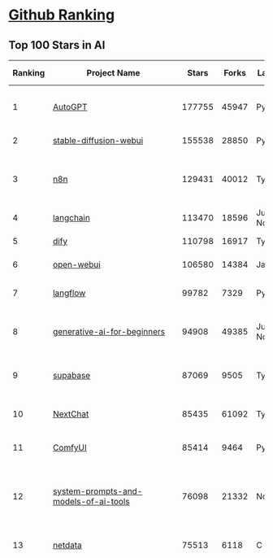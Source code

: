 [Github Ranking](../README.md)
==========

## Top 100 Stars in AI

| Ranking | Project Name | Stars | Forks | Language | Open Issues | Description | Last Commit |
| ------- | ------------ | ----- | ----- | -------- | ----------- | ----------- | ----------- |
| 1 | [AutoGPT](https://github.com/Significant-Gravitas/AutoGPT) | 177755 | 45947 | Python | 155 | AutoGPT is the vision of accessible AI for everyone, to use and to build on. Our mission is to provide the tools, so that you can focus on what matters. | 2025-08-14T03:55:54Z |
| 2 | [stable-diffusion-webui](https://github.com/AUTOMATIC1111/stable-diffusion-webui) | 155538 | 28850 | Python | 2362 | Stable Diffusion web UI | 2025-05-03T06:17:03Z |
| 3 | [n8n](https://github.com/n8n-io/n8n) | 129431 | 40012 | TypeScript | 591 | Fair-code workflow automation platform with native AI capabilities. Combine visual building with custom code, self-host or cloud, 400+ integrations. | 2025-08-13T21:20:56Z |
| 4 | [langchain](https://github.com/langchain-ai/langchain) | 113470 | 18596 | Jupyter Notebook | 209 | 🦜🔗 Build context-aware reasoning applications 🦜🔗 | 2025-08-14T03:37:22Z |
| 5 | [dify](https://github.com/langgenius/dify) | 110798 | 16917 | TypeScript | 692 | Production-ready platform for agentic workflow development. | 2025-08-14T02:18:12Z |
| 6 | [open-webui](https://github.com/open-webui/open-webui) | 106580 | 14384 | JavaScript | 195 | User-friendly AI Interface (Supports Ollama, OpenAI API, ...) | 2025-08-14T00:50:34Z |
| 7 | [langflow](https://github.com/langflow-ai/langflow) | 99782 | 7329 | Python | 428 | Langflow is a powerful tool for building and deploying AI-powered agents and workflows. | 2025-08-14T03:00:57Z |
| 8 | [generative-ai-for-beginners](https://github.com/microsoft/generative-ai-for-beginners) | 94908 | 49385 | Jupyter Notebook | 11 | 21 Lessons, Get Started Building with Generative AI  🔗 https://microsoft.github.io/generative-ai-for-beginners/ | 2025-08-11T05:20:19Z |
| 9 | [supabase](https://github.com/supabase/supabase) | 87069 | 9505 | TypeScript | 243 | The Postgres development platform. Supabase gives you a dedicated Postgres database to build your web, mobile, and AI applications. | 2025-08-14T03:36:12Z |
| 10 | [NextChat](https://github.com/ChatGPTNextWeb/NextChat) | 85435 | 61092 | TypeScript | 660 | ✨ Light and Fast AI Assistant. Support: Web \| iOS \| MacOS \| Android \|  Linux \| Windows | 2025-08-10T09:21:12Z |
| 11 | [ComfyUI](https://github.com/comfyanonymous/ComfyUI) | 85414 | 9464 | Python | 2481 | The most powerful and modular diffusion model GUI, api and backend with a graph/nodes interface. | 2025-08-14T02:47:17Z |
| 12 | [system-prompts-and-models-of-ai-tools](https://github.com/x1xhlol/system-prompts-and-models-of-ai-tools) | 76098 | 21332 | None | 44 | FULL v0, Cursor, Manus, Same.dev, Lovable, Devin, Replit Agent, Windsurf Agent, VSCode Agent, Dia Browser, Xcode, Trae AI, Cluely & Orchids.app (And other Open Sourced) System Prompts, Tools & AI Models. | 2025-08-12T11:11:26Z |
| 13 | [netdata](https://github.com/netdata/netdata) | 75513 | 6118 | C | 166 | The fastest path to AI-powered full stack observability, even for lean teams. | 2025-08-14T03:10:23Z |
| 14 | [funNLP](https://github.com/fighting41love/funNLP) | 75419 | 14961 | Python | 34 | 中英文敏感词、语言检测、中外手机/电话归属地/运营商查询、名字推断性别、手机号抽取、身份证抽取、邮箱抽取、中日文人名库、中文缩写库、拆字词典、词汇情感值、停用词、反动词表、暴恐词表、繁简体转换、英文模拟中文发音、汪峰歌词生成器、职业名称词库、同义词库、反义词库、否定词库、汽车品牌词库、汽车零件词库、连续英文切割、各种中文词向量、公司名字大全、古诗词库、IT词库、财经词库、成语词库、地名词库、历史名人词库、诗词词库、医学词库、饮食词库、法律词库、汽车词库、动物词库、中文聊天语料、中文谣言数据、百度中文问答数据集、句子相似度匹配算法集合、bert资源、文本生成&摘要相关工具、cocoNLP信息抽取工具、国内电话号码正则匹配、清华大学XLORE:中英文跨语言百科知识图谱、清华大学人工智能技术系列报告、自然语言生成、NLU太难了系列、自动对联数据及机器人、用户名黑名单列表、罪名法务名词及分类模型、微信公众号语料、cs224n深度学习自然语言处理课程、中文手写汉字识别、中文自然语言处理 语料/数据集、变量命名神器、分词语料库+代码、任务型对话英文数据集、ASR 语音数据集 + 基于深度学习的中文语音识别系统、笑声检测器、Microsoft多语言数字/单位/如日期时间识别包、中华新华字典数据库及api(包括常用歇后语、成语、词语和汉字)、文档图谱自动生成、SpaCy 中文模型、Common Voice语音识别数据集新版、神经网络关系抽取、基于bert的命名实体识别、关键词(Keyphrase)抽取包pke、基于医疗领域知识图谱的问答系统、基于依存句法与语义角色标注的事件三元组抽取、依存句法分析4万句高质量标注数据、cnocr：用来做中文OCR的Python3包、中文人物关系知识图谱项目、中文nlp竞赛项目及代码汇总、中文字符数据、speech-aligner: 从“人声语音”及其“语言文本”产生音素级别时间对齐标注的工具、AmpliGraph: 知识图谱表示学习(Python)库：知识图谱概念链接预测、Scattertext 文本可视化(python)、语言/知识表示工具：BERT & ERNIE、中文对比英文自然语言处理NLP的区别综述、Synonyms中文近义词工具包、HarvestText领域自适应文本挖掘工具（新词发现-情感分析-实体链接等）、word2word：(Python)方便易用的多语言词-词对集：62种语言/3,564个多语言对、语音识别语料生成工具：从具有音频/字幕的在线视频创建自动语音识别(ASR)语料库、构建医疗实体识别的模型（包含词典和语料标注）、单文档非监督的关键词抽取、Kashgari中使用gpt-2语言模型、开源的金融投资数据提取工具、文本自动摘要库TextTeaser: 仅支持英文、人民日报语料处理工具集、一些关于自然语言的基本模型、基于14W歌曲知识库的问答尝试--功能包括歌词接龙and已知歌词找歌曲以及歌曲歌手歌词三角关系的问答、基于Siamese bilstm模型的相似句子判定模型并提供训练数据集和测试数据集、用Transformer编解码模型实现的根据Hacker News文章标题自动生成评论、用BERT进行序列标记和文本分类的模板代码、LitBank：NLP数据集——支持自然语言处理和计算人文学科任务的100部带标记英文小说语料、百度开源的基准信息抽取系统、虚假新闻数据集、Facebook: LAMA语言模型分析，提供Transformer-XL/BERT/ELMo/GPT预训练语言模型的统一访问接口、CommonsenseQA：面向常识的英文QA挑战、中文知识图谱资料、数据及工具、各大公司内部里大牛分享的技术文档 PDF 或者 PPT、自然语言生成SQL语句（英文）、中文NLP数据增强（EDA）工具、英文NLP数据增强工具 、基于医药知识图谱的智能问答系统、京东商品知识图谱、基于mongodb存储的军事领域知识图谱问答项目、基于远监督的中文关系抽取、语音情感分析、中文ULMFiT-情感分析-文本分类-语料及模型、一个拍照做题程序、世界各国大规模人名库、一个利用有趣中文语料库 qingyun 训练出来的中文聊天机器人、中文聊天机器人seqGAN、省市区镇行政区划数据带拼音标注、教育行业新闻语料库包含自动文摘功能、开放了对话机器人-知识图谱-语义理解-自然语言处理工具及数据、中文知识图谱：基于百度百科中文页面-抽取三元组信息-构建中文知识图谱、masr: 中文语音识别-提供预训练模型-高识别率、Python音频数据增广库、中文全词覆盖BERT及两份阅读理解数据、ConvLab：开源多域端到端对话系统平台、中文自然语言处理数据集、基于最新版本rasa搭建的对话系统、基于TensorFlow和BERT的管道式实体及关系抽取、一个小型的证券知识图谱/知识库、复盘所有NLP比赛的TOP方案、OpenCLaP：多领域开源中文预训练语言模型仓库、UER：基于不同语料+编码器+目标任务的中文预训练模型仓库、中文自然语言处理向量合集、基于金融-司法领域(兼有闲聊性质)的聊天机器人、g2pC：基于上下文的汉语读音自动标记模块、Zincbase 知识图谱构建工具包、诗歌质量评价/细粒度情感诗歌语料库、快速转化「中文数字」和「阿拉伯数字」、百度知道问答语料库、基于知识图谱的问答系统、jieba_fast 加速版的jieba、正则表达式教程、中文阅读理解数据集、基于BERT等最新语言模型的抽取式摘要提取、Python利用深度学习进行文本摘要的综合指南、知识图谱深度学习相关资料整理、维基大规模平行文本语料、StanfordNLP 0.2.0：纯Python版自然语言处理包、NeuralNLP-NeuralClassifier：腾讯开源深度学习文本分类工具、端到端的封闭域对话系统、中文命名实体识别：NeuroNER vs. BertNER、新闻事件线索抽取、2019年百度的三元组抽取比赛：“科学空间队”源码、基于依存句法的开放域文本知识三元组抽取和知识库构建、中文的GPT2训练代码、ML-NLP - 机器学习(Machine Learning)NLP面试中常考到的知识点和代码实现、nlp4han:中文自然语言处理工具集(断句/分词/词性标注/组块/句法分析/语义分析/NER/N元语法/HMM/代词消解/情感分析/拼写检查、XLM：Facebook的跨语言预训练语言模型、用基于BERT的微调和特征提取方法来进行知识图谱百度百科人物词条属性抽取、中文自然语言处理相关的开放任务-数据集-当前最佳结果、CoupletAI - 基于CNN+Bi-LSTM+Attention 的自动对对联系统、抽象知识图谱、MiningZhiDaoQACorpus - 580万百度知道问答数据挖掘项目、brat rapid annotation tool: 序列标注工具、大规模中文知识图谱数据：1.4亿实体、数据增强在机器翻译及其他nlp任务中的应用及效果、allennlp阅读理解:支持多种数据和模型、PDF表格数据提取工具 、 Graphbrain：AI开源软件库和科研工具，目的是促进自动意义提取和文本理解以及知识的探索和推断、简历自动筛选系统、基于命名实体识别的简历自动摘要、中文语言理解测评基准，包括代表性的数据集&基准模型&语料库&排行榜、树洞 OCR 文字识别 、从包含表格的扫描图片中识别表格和文字、语声迁移、Python口语自然语言处理工具集(英文)、 similarity：相似度计算工具包，java编写、海量中文预训练ALBERT模型 、Transformers 2.0 、基于大规模音频数据集Audioset的音频增强 、Poplar：网页版自然语言标注工具、图片文字去除，可用于漫画翻译 、186种语言的数字叫法库、Amazon发布基于知识的人-人开放领域对话数据集 、中文文本纠错模块代码、繁简体转换 、 Python实现的多种文本可读性评价指标、类似于人名/地名/组织机构名的命名体识别数据集 、东南大学《知识图谱》研究生课程(资料)、. 英文拼写检查库 、 wwsearch是企业微信后台自研的全文检索引擎、CHAMELEON：深度学习新闻推荐系统元架构 、 8篇论文梳理BERT相关模型进展与反思、DocSearch：免费文档搜索引擎、 LIDA：轻量交互式对话标注工具 、aili - the fastest in-memory index in the East 东半球最快并发索引 、知识图谱车音工作项目、自然语言生成资源大全 、中日韩分词库mecab的Python接口库、中文文本摘要/关键词提取、汉字字符特征提取器 (featurizer)，提取汉字的特征（发音特征、字形特征）用做深度学习的特征、中文生成任务基准测评 、中文缩写数据集、中文任务基准测评 - 代表性的数据集-基准(预训练)模型-语料库-baseline-工具包-排行榜、PySS3：面向可解释AI的SS3文本分类器机器可视化工具 、中文NLP数据集列表、COPE - 格律诗编辑程序、doccano：基于网页的开源协同多语言文本标注工具 、PreNLP：自然语言预处理库、简单的简历解析器，用来从简历中提取关键信息、用于中文闲聊的GPT2模型：GPT2-chitchat、基于检索聊天机器人多轮响应选择相关资源列表(Leaderboards、Datasets、Papers)、(Colab)抽象文本摘要实现集锦(教程 、词语拼音数据、高效模糊搜索工具、NLP数据增广资源集、微软对话机器人框架 、 GitHub Typo Corpus：大规模GitHub多语言拼写错误/语法错误数据集、TextCluster：短文本聚类预处理模块 Short text cluster、面向语音识别的中文文本规范化、BLINK：最先进的实体链接库、BertPunc：基于BERT的最先进标点修复模型、Tokenizer：快速、可定制的文本词条化库、中文语言理解测评基准，包括代表性的数据集、基准(预训练)模型、语料库、排行榜、spaCy 医学文本挖掘与信息提取 、 NLP任务示例项目代码集、 python拼写检查库、chatbot-list - 行业内关于智能客服、聊天机器人的应用和架构、算法分享和介绍、语音质量评价指标(MOSNet, BSSEval, STOI, PESQ, SRMR)、 用138GB语料训练的法文RoBERTa预训练语言模型 、BERT-NER-Pytorch：三种不同模式的BERT中文NER实验、无道词典 - 有道词典的命令行版本，支持英汉互查和在线查询、2019年NLP亮点回顾、 Chinese medical dialogue data 中文医疗对话数据集 、最好的汉字数字(中文数字)-阿拉伯数字转换工具、 基于百科知识库的中文词语多词义/义项获取与特定句子词语语义消歧、awesome-nlp-sentiment-analysis - 情感分析、情绪原因识别、评价对象和评价词抽取、LineFlow：面向所有深度学习框架的NLP数据高效加载器、中文医学NLP公开资源整理 、MedQuAD：(英文)医学问答数据集、将自然语言数字串解析转换为整数和浮点数、Transfer Learning in Natural Language Processing (NLP) 、面向语音识别的中文/英文发音辞典、Tokenizers：注重性能与多功能性的最先进分词器、CLUENER 细粒度命名实体识别 Fine Grained Named Entity Recognition、 基于BERT的中文命名实体识别、中文谣言数据库、NLP数据集/基准任务大列表、nlp相关的一些论文及代码, 包括主题模型、词向量(Word Embedding)、命名实体识别(NER)、文本分类(Text Classificatin)、文本生成(Text Generation)、文本相似性(Text Similarity)计算等，涉及到各种与nlp相关的算法，基于keras和tensorflow 、Python文本挖掘/NLP实战示例、 Blackstone：面向非结构化法律文本的spaCy pipeline和NLP模型通过同义词替换实现文本“变脸” 、中文 预训练 ELECTREA 模型: 基于对抗学习 pretrain Chinese Model 、albert-chinese-ner - 用预训练语言模型ALBERT做中文NER 、基于GPT2的特定主题文本生成/文本增广、开源预训练语言模型合集、多语言句向量包、编码、标记和实现：一种可控高效的文本生成方法、 英文脏话大列表 、attnvis：GPT2、BERT等transformer语言模型注意力交互可视化、CoVoST：Facebook发布的多语种语音-文本翻译语料库，包括11种语言(法语、德语、荷兰语、俄语、西班牙语、意大利语、土耳其语、波斯语、瑞典语、蒙古语和中文)的语音、文字转录及英文译文、Jiagu自然语言处理工具 - 以BiLSTM等模型为基础，提供知识图谱关系抽取 中文分词 词性标注 命名实体识别 情感分析 新词发现 关键词 文本摘要 文本聚类等功能、用unet实现对文档表格的自动检测，表格重建、NLP事件提取文献资源列表 、 金融领域自然语言处理研究资源大列表、CLUEDatasetSearch - 中英文NLP数据集：搜索所有中文NLP数据集，附常用英文NLP数据集 、medical_NER - 中文医学知识图谱命名实体识别 、(哈佛)讲因果推理的免费书、知识图谱相关学习资料/数据集/工具资源大列表、Forte：灵活强大的自然语言处理pipeline工具集 、Python字符串相似性算法库、PyLaia：面向手写文档分析的深度学习工具包、TextFooler：针对文本分类/推理的对抗文本生成模块、Haystack：灵活、强大的可扩展问答(QA)框架、中文关键短语抽取工具 | 2024-05-10T07:38:24Z |
| 15 | [Deep-Live-Cam](https://github.com/hacksider/Deep-Live-Cam) | 72468 | 10454 | Python | 62 | real time face swap and one-click video deepfake with only a single image | 2025-08-11T13:37:45Z |
| 16 | [gemini-cli](https://github.com/google-gemini/gemini-cli) | 69226 | 6929 | TypeScript | 1495 | An open-source AI agent that brings the power of Gemini directly into your terminal. | 2025-08-14T03:22:32Z |
| 17 | [browser-use](https://github.com/browser-use/browser-use) | 67544 | 7807 | Python | 499 | 🌐 Make websites accessible for AI agents. Automate tasks online with ease. | 2025-08-14T02:21:31Z |
| 18 | [awesome-mcp-servers](https://github.com/punkpeye/awesome-mcp-servers) | 65909 | 5298 | None | 27 | A collection of MCP servers. | 2025-08-13T01:57:31Z |
| 19 | [AppFlowy](https://github.com/AppFlowy-IO/AppFlowy) | 64867 | 4492 | Dart | 967 | Bring projects, wikis, and teams together with AI. AppFlowy is the AI collaborative workspace where you achieve more without losing control of your data. The leading open source Notion alternative. | 2025-08-13T12:16:13Z |
| 20 | [lobe-chat](https://github.com/lobehub/lobe-chat) | 64435 | 13371 | TypeScript | 867 | 🤯 Lobe Chat - an open-source, modern design AI chat framework. Supports multiple AI providers (OpenAI / Claude 4 / Gemini / DeepSeek / Ollama / Qwen), Knowledge Base (file upload / RAG ), one click install MCP Marketplace and Artifacts / Thinking. One-click FREE deployment of your private AI Agent application. | 2025-08-14T03:50:31Z |
| 21 | [LLMs-from-scratch](https://github.com/rasbt/LLMs-from-scratch) | 63528 | 8904 | Jupyter Notebook | 5 | Implement a ChatGPT-like LLM in PyTorch from scratch, step by step | 2025-08-05T18:42:24Z |
| 22 | [ragflow](https://github.com/infiniflow/ragflow) | 62305 | 6377 | TypeScript | 2618 | RAGFlow is an open-source RAG (Retrieval-Augmented Generation) engine based on deep document understanding. | 2025-08-14T01:40:30Z |
| 23 | [MetaGPT](https://github.com/FoundationAgents/MetaGPT) | 57845 | 6953 | Python | 9 | 🌟 The Multi-Agent Framework: First AI Software Company, Towards Natural Language Programming | 2025-06-30T11:45:55Z |
| 24 | [awesome-llm-apps](https://github.com/Shubhamsaboo/awesome-llm-apps) | 57338 | 6836 | Python | 4 | Collection of awesome LLM apps with AI Agents and RAG using OpenAI, Anthropic, Gemini and opensource models. | 2025-08-13T04:13:50Z |
| 25 | [LLaMA-Factory](https://github.com/hiyouga/LLaMA-Factory) | 56146 | 6887 | Python | 561 | Unified Efficient Fine-Tuning of 100+ LLMs & VLMs (ACL 2024) | 2025-08-13T15:05:21Z |
| 26 | [gpt-engineer](https://github.com/AntonOsika/gpt-engineer) | 54709 | 7263 | Python | 31 | CLI platform to experiment with codegen. Precursor to: https://lovable.dev | 2025-05-14T10:15:10Z |
| 27 | [ChatGPT](https://github.com/lencx/ChatGPT) | 54013 | 6145 | Rust | 836 | 🔮 ChatGPT Desktop Application (Mac, Windows and Linux) | 2024-08-29T17:58:11Z |
| 28 | [meilisearch](https://github.com/meilisearch/meilisearch) | 52728 | 2127 | Rust | 214 | A lightning-fast search engine API bringing AI-powered hybrid search to your sites and applications. | 2025-08-13T17:30:02Z |
| 29 | [crawl4ai](https://github.com/unclecode/crawl4ai) | 50888 | 5015 | Python | 148 | 🚀🤖 Crawl4AI: Open-source LLM Friendly Web Crawler & Scraper. Don't be shy, join here: https://discord.gg/jP8KfhDhyN | 2025-08-13T12:50:40Z |
| 30 | [OpenBB](https://github.com/OpenBB-finance/OpenBB) | 49129 | 4574 | Python | 49 | Financial data aggregator for humans and AI agents. | 2025-08-10T18:39:51Z |
| 31 | [autogen](https://github.com/microsoft/autogen) | 48653 | 7433 | Python | 390 | A programming framework for agentic AI 🤖 PyPi: autogen-agentchat Discord: https://aka.ms/autogen-discord Office Hour: https://aka.ms/autogen-officehour | 2025-08-11T16:13:21Z |
| 32 | [anything-llm](https://github.com/Mintplex-Labs/anything-llm) | 47850 | 4900 | JavaScript | 255 | The all-in-one Desktop & Docker AI application with built-in RAG, AI agents, No-code agent builder, MCP compatibility,  and more. | 2025-08-13T18:51:16Z |
| 33 | [firecrawl](https://github.com/mendableai/firecrawl) | 47572 | 4283 | TypeScript | 146 | 🔥 Turn entire websites into LLM-ready markdown or structured data. Scrape, crawl and extract with a single API. | 2025-08-14T01:44:41Z |
| 34 | [unsloth](https://github.com/unslothai/unsloth) | 43969 | 3553 | Python | 710 | Fine-tuning & Reinforcement Learning for LLMs. 🦥 Train OpenAI gpt-oss, Qwen3, Llama 4, DeepSeek-R1, Gemma 3, TTS 2x faster with 70% less VRAM. | 2025-08-13T14:51:57Z |
| 35 | [JeecgBoot](https://github.com/jeecgboot/JeecgBoot) | 43619 | 15502 | Java | 18 | 🔥企业级低代码平台集成了AI应用平台，帮助企业快速实现低代码开发和构建AI应用！前后端分离架构 SpringBoot，SpringCloud、Mybatis，Ant Design4、 Vue3.0、TS+vite！强大的代码生成器让前后端代码一键生成，无需写任何代码! 引领AI低代码开发模式: AI生成->OnlineCoding-> 代码生成-> 手工MERGE，显著的提高效率，又不失灵活~ | 2025-08-13T10:21:52Z |
| 36 | [Flowise](https://github.com/FlowiseAI/Flowise) | 42619 | 21873 | TypeScript | 595 | Build AI Agents, Visually | 2025-08-13T20:07:11Z |
| 37 | [ClickHouse](https://github.com/ClickHouse/ClickHouse) | 42312 | 7560 | C++ | 4394 | ClickHouse® is a real-time analytics database management system | 2025-08-14T02:58:23Z |
| 38 | [airflow](https://github.com/apache/airflow) | 41544 | 15449 | Python | 1298 | Apache Airflow - A platform to programmatically author, schedule, and monitor workflows | 2025-08-14T03:01:05Z |
| 39 | [kong](https://github.com/Kong/kong) | 41530 | 4964 | Lua | 72 | 🦍 The Cloud-Native API Gateway and AI Gateway. | 2025-08-06T03:35:21Z |
| 40 | [ailearning](https://github.com/apachecn/ailearning) | 41253 | 11576 | Python | 3 | AiLearning：数据分析+机器学习实战+线性代数+PyTorch+NLTK+TF2 | 2024-11-12T16:21:55Z |
| 41 | [ColossalAI](https://github.com/hpcaitech/ColossalAI) | 41080 | 4527 | Python | 426 | Making large AI models cheaper, faster and more accessible | 2025-08-14T01:42:21Z |
| 42 | [GitHubDaily](https://github.com/GitHubDaily/GitHubDaily) | 39604 | 4113 | None | 397 | 坚持分享 GitHub 上高质量、有趣实用的开源技术教程、开发者工具、编程网站、技术资讯。A list cool, interesting projects of GitHub. | 2025-03-20T08:54:47Z |
| 43 | [AI-For-Beginners](https://github.com/microsoft/AI-For-Beginners) | 39579 | 7658 | Jupyter Notebook | 27 | 12 Weeks, 24 Lessons, AI for All! | 2025-08-07T11:59:26Z |
| 44 | [ai-hedge-fund](https://github.com/virattt/ai-hedge-fund) | 39282 | 6912 | Python | 18 | An AI Hedge Fund Team | 2025-08-11T21:47:04Z |
| 45 | [MoneyPrinterTurbo](https://github.com/harry0703/MoneyPrinterTurbo) | 39106 | 5658 | Python | 179 | 利用AI大模型，一键生成高清短视频 Generate short videos with one click using AI LLM. | 2025-06-11T06:34:54Z |
| 46 | [upscayl](https://github.com/upscayl/upscayl) | 38615 | 1788 | TypeScript | 58 | 🆙 Upscayl - #1 Free and Open Source AI Image Upscaler for Linux, MacOS and Windows. | 2025-08-01T14:28:41Z |
| 47 | [chatgpt-on-wechat](https://github.com/zhayujie/chatgpt-on-wechat) | 38505 | 9376 | Python | 299 | 基于大模型搭建的聊天机器人，同时支持 微信公众号、企业微信应用、飞书、钉钉 等接入，可选择ChatGPT/Claude/DeepSeek/文心一言/讯飞星火/通义千问/ Gemini/GLM-4/Kimi/LinkAI，能处理文本、语音和图片，访问操作系统和互联网，支持基于自有知识库进行定制企业智能客服。 | 2025-08-08T02:47:49Z |
| 48 | [ray](https://github.com/ray-project/ray) | 38458 | 6703 | Python | 2697 | Ray is an AI compute engine. Ray consists of a core distributed runtime and a set of AI Libraries for accelerating ML workloads. | 2025-08-14T03:56:09Z |
| 49 | [quivr](https://github.com/QuivrHQ/quivr) | 38276 | 3672 | Python | 2 | Opiniated RAG for integrating GenAI in your apps 🧠   Focus on your product rather than the RAG. Easy integration in existing products with customisation!  Any LLM: GPT4, Groq, Llama. Any Vectorstore: PGVector, Faiss. Any Files. Anyway you want.  | 2025-07-09T12:55:23Z |
| 50 | [mem0](https://github.com/mem0ai/mem0) | 38202 | 3978 | Python | 372 | Universal memory layer for AI Agents; Announcing OpenMemory MCP - local and secure memory management. | 2025-08-13T18:37:38Z |
| 51 | [photoprism](https://github.com/photoprism/photoprism) | 38119 | 2123 | Go | 422 | AI-Powered Photos App for the Decentralized Web 🌈💎✨ | 2025-08-13T14:16:39Z |
| 52 | [Open-Assistant](https://github.com/LAION-AI/Open-Assistant) | 37439 | 3294 | Python | 228 | OpenAssistant is a chat-based assistant that understands tasks, can interact with third-party systems, and retrieve information dynamically to do so. | 2024-08-17T01:55:35Z |
| 53 | [aider](https://github.com/Aider-AI/aider) | 36640 | 3391 | Python | 984 | aider is AI pair programming in your terminal | 2025-08-13T17:30:01Z |
| 54 | [MockingBird](https://github.com/babysor/MockingBird) | 36537 | 5264 | Python | 476 | 🚀AI拟声: 5秒内克隆您的声音并生成任意语音内容 Clone a voice in 5 seconds to generate arbitrary speech in real-time | 2024-11-15T05:00:29Z |
| 55 | [chatbox](https://github.com/chatboxai/chatbox) | 36213 | 3478 | TypeScript | 807 | User-friendly Desktop Client App for AI Models/LLMs (GPT, Claude, Gemini, Ollama...) | 2025-08-13T08:51:57Z |
| 56 | [google-research](https://github.com/google-research/google-research) | 36184 | 8160 | Jupyter Notebook | 1060 | Google Research | 2025-08-11T17:16:36Z |
| 57 | [docling](https://github.com/docling-project/docling) | 35896 | 2444 | Python | 464 | Get your documents ready for gen AI | 2025-08-13T12:02:30Z |
| 58 | [crewAI](https://github.com/crewAIInc/crewAI) | 35658 | 4791 | Python | 51 | Framework for orchestrating role-playing, autonomous AI agents. By fostering collaborative intelligence, CrewAI empowers agents to work together seamlessly, tackling complex tasks. | 2025-08-13T23:54:30Z |
| 59 | [mindsdb](https://github.com/mindsdb/mindsdb) | 35217 | 5676 | Python | 49 | AI's query engine - Platform for building AI that can answer questions over large scale federated data. - The only MCP Server you'll ever need | 2025-08-14T02:30:50Z |
| 60 | [AgentGPT](https://github.com/reworkd/AgentGPT) | 34724 | 9467 | TypeScript | 129 | 🤖 Assemble, configure, and deploy autonomous AI Agents in your browser. | 2025-04-29T01:19:32Z |
| 61 | [LocalAI](https://github.com/mudler/LocalAI) | 34609 | 2697 | Go | 399 | :robot: The free, Open Source alternative to OpenAI, Claude and others. Self-hosted and local-first. Drop-in replacement for OpenAI,  running on consumer-grade hardware. No GPU required. Runs gguf, transformers, diffusers and many more models architectures. Features: Generate Text, Audio, Video, Images, Voice Cloning, Distributed, P2P inference | 2025-08-13T21:08:22Z |
| 62 | [cursor-free-vip](https://github.com/yeongpin/cursor-free-vip) | 34318 | 4211 | Python | 540 | [Support 0.49.x]（Reset Cursor AI MachineID & Bypass Higher Token Limit） Cursor Ai ，自动重置机器ID ， 免费升级使用Pro功能: You've reached your trial request limit. / Too many free trial accounts used on this machine. Please upgrade to pro. We have this limit in place to prevent abuse. Please let us know if you believe this is a mistake. | 2025-06-18T02:18:31Z |
| 63 | [gold-miner](https://github.com/xitu/gold-miner) | 34236 | 5046 | None | 9 | 🥇掘金翻译计划，可能是世界最大最好的英译中技术社区，最懂读者和译者的翻译平台： | 2024-04-17T09:44:37Z |
| 64 | [ai-agents-for-beginners](https://github.com/microsoft/ai-agents-for-beginners) | 34199 | 10541 | Jupyter Notebook | 11 | 11 Lessons to Get Started Building AI Agents | 2025-07-24T10:58:47Z |
| 65 | [gpt-pilot](https://github.com/Pythagora-io/gpt-pilot) | 33292 | 3407 | Python | 236 | The first real AI developer | 2025-03-04T06:26:32Z |
| 66 | [Fabric](https://github.com/danielmiessler/Fabric) | 33031 | 3394 | JavaScript | 146 | Fabric is an open-source framework for augmenting humans using AI. It provides a modular system for solving specific problems using a crowdsourced set of AI prompts that can be used anywhere. | 2025-08-13T13:35:16Z |
| 67 | [ruoyi-vue-pro](https://github.com/YunaiV/ruoyi-vue-pro) | 32765 | 7058 | Java | 6 | 🔥 官方推荐 🔥 RuoYi-Vue 全新 Pro 版本，优化重构所有功能。基于 Spring Boot + MyBatis Plus + Vue & Element 实现的后台管理系统 + 微信小程序，支持 RBAC 动态权限、数据权限、SaaS 多租户、Flowable 工作流、三方登录、支付、短信、商城、CRM、ERP、AI 大模型等功能。你的 ⭐️ Star ⭐️，是作者生发的动力！ | 2025-08-14T02:54:27Z |
| 68 | [awesome-cursorrules](https://github.com/PatrickJS/awesome-cursorrules) | 32473 | 2672 | MDX | 32 | 📄  Configuration files that enhance Cursor AI editor experience with custom rules and behaviors | 2025-08-12T17:41:03Z |
| 69 | [spaCy](https://github.com/explosion/spaCy) | 32170 | 4562 | Python | 165 | 💫 Industrial-strength Natural Language Processing (NLP) in Python | 2025-05-28T15:28:05Z |
| 70 | [chatbot-ui](https://github.com/mckaywrigley/chatbot-ui) | 32047 | 9281 | TypeScript | 174 | AI chat for any model. | 2024-08-03T00:38:07Z |
| 71 | [tabby](https://github.com/TabbyML/tabby) | 31955 | 1560 | Rust | 203 | Self-hosted AI coding assistant | 2025-08-14T01:15:13Z |
| 72 | [nacos](https://github.com/alibaba/nacos) | 31913 | 13119 | Java | 256 | an easy-to-use dynamic service discovery, configuration and service management platform for building AI cloud native applications. | 2025-08-14T01:57:01Z |
| 73 | [agno](https://github.com/agno-agi/agno) | 31735 | 4032 | Python | 123 | Full-stack framework for building Multi-Agent Systems with memory, knowledge and reasoning. | 2025-08-14T03:07:37Z |
| 74 | [fairseq](https://github.com/facebookresearch/fairseq) | 31711 | 6587 | Python | 1191 | Facebook AI Research Sequence-to-Sequence Toolkit written in Python. | 2025-06-10T21:41:39Z |
| 75 | [Folo](https://github.com/RSSNext/Folo) | 31272 | 1426 | TypeScript | 186 | 🧡 Follow everything in one place | 2025-08-14T02:38:08Z |
| 76 | [netron](https://github.com/lutzroeder/netron) | 31167 | 2970 | JavaScript | 24 | Visualizer for neural network, deep learning and machine learning models | 2025-08-13T19:33:29Z |
| 77 | [cursor](https://github.com/cursor/cursor) | 31056 | 2013 | None | 1997 | The AI Code Editor | 2024-10-13T19:23:26Z |
| 78 | [khoj](https://github.com/khoj-ai/khoj) | 30713 | 1768 | Python | 75 | Your AI second brain. Self-hostable. Get answers from the web or your docs. Build custom agents, schedule automations, do deep research. Turn any online or local LLM into your personal, autonomous AI (gpt, claude, gemini, llama, qwen, mistral). Get started - free. | 2025-08-12T05:29:35Z |
| 79 | [AI-Expert-Roadmap](https://github.com/AMAI-GmbH/AI-Expert-Roadmap) | 30177 | 2533 | JavaScript | 20 | Roadmap to becoming an Artificial Intelligence Expert in 2022 | 2023-12-31T02:20:16Z |
| 80 | [roop](https://github.com/s0md3v/roop) | 30125 | 6841 | Python | 0 | one-click face swap | 2024-08-19T12:57:17Z |
| 81 | [pytorch-lightning](https://github.com/Lightning-AI/pytorch-lightning) | 29960 | 3557 | Python | 937 | Pretrain, finetune ANY AI model of ANY size on multiple GPUs, TPUs with zero code changes. | 2025-08-13T21:46:47Z |
| 82 | [exo](https://github.com/exo-explore/exo) | 29927 | 1919 | Python | 359 | Run your own AI cluster at home with everyday devices 📱💻 🖥️⌚ | 2025-03-21T22:23:32Z |
| 83 | [Mr.-Ranedeer-AI-Tutor](https://github.com/JushBJJ/Mr.-Ranedeer-AI-Tutor) | 29623 | 3380 | None | 13 | A GPT-4 AI Tutor Prompt for customizable personalized learning experiences. | 2025-06-14T06:58:48Z |
| 84 | [llm-app](https://github.com/pathwaycom/llm-app) | 29452 | 843 | Jupyter Notebook | 5 | Ready-to-run cloud templates for RAG, AI pipelines, and enterprise search with live data. 🐳Docker-friendly.⚡Always in sync with Sharepoint, Google Drive, S3, Kafka, PostgreSQL, real-time data APIs, and more. | 2025-07-30T12:13:39Z |
| 85 | [LibreChat](https://github.com/danny-avila/LibreChat) | 29047 | 5361 | TypeScript | 159 | Enhanced ChatGPT Clone: Features Agents, DeepSeek, Anthropic, AWS, OpenAI, Responses API, Azure, Groq, o1, GPT-5, Mistral, OpenRouter, Vertex AI, Gemini, Artifacts, AI model switching, message search, Code Interpreter, langchain, DALL-E-3, OpenAPI Actions, Functions, Secure Multi-User Auth, Presets, open-source for self-hosting. Active project. | 2025-08-13T20:56:24Z |
| 86 | [Jobs_Applier_AI_Agent_AIHawk](https://github.com/feder-cr/Jobs_Applier_AI_Agent_AIHawk) | 28563 | 4320 | Python | 11 | AIHawk aims to easy job hunt process by automating the job application process. Utilizing artificial intelligence, it enables users to apply for multiple jobs in a tailored way. | 2025-05-28T13:24:12Z |
| 87 | [continue](https://github.com/continuedev/continue) | 28315 | 3334 | TypeScript | 906 | ⏩ Ship faster with Continuous AI. Build and run custom agents across your IDE, terminal, and CI | 2025-08-14T03:56:10Z |
| 88 | [qlib](https://github.com/microsoft/qlib) | 28163 | 4361 | Python | 254 | Qlib is an AI-oriented Quant investment platform that aims to use AI tech to empower Quant Research, from exploring ideas to implementing productions. Qlib supports diverse ML modeling paradigms, including supervised learning, market dynamics modeling, and RL, and is now equipped with https://github.com/microsoft/RD-Agent to automate R&D process. | 2025-08-13T13:27:28Z |
| 89 | [so-vits-svc](https://github.com/svc-develop-team/so-vits-svc) | 27509 | 5026 | Python | 21 | SoftVC VITS Singing Voice Conversion | 2023-11-11T13:11:31Z |
| 90 | [Genesis](https://github.com/Genesis-Embodied-AI/Genesis) | 27045 | 2460 | Python | 112 | A generative world for general-purpose robotics & embodied AI learning. | 2025-08-14T03:14:21Z |
| 91 | [nx](https://github.com/nrwl/nx) | 26642 | 2581 | TypeScript | 592 | An AI-first build platform that connects everything from your editor to CI. Helping you deliver fast, without breaking things. | 2025-08-14T00:46:31Z |
| 92 | [PDFMathTranslate](https://github.com/Byaidu/PDFMathTranslate) | 26374 | 2288 | Python | 111 | PDF scientific paper translation with preserved formats - 基于 AI 完整保留排版的 PDF 文档全文双语翻译，支持 Google/DeepL/Ollama/OpenAI 等服务，提供 CLI/GUI/MCP/Docker/Zotero | 2025-08-11T20:37:04Z |
| 93 | [generative-models](https://github.com/Stability-AI/generative-models) | 26285 | 2936 | Python | 270 | Generative Models by Stability AI | 2025-05-20T14:53:33Z |
| 94 | [500-AI-Machine-learning-Deep-learning-Computer-vision-NLP-Projects-with-code](https://github.com/ashishpatel26/500-AI-Machine-learning-Deep-learning-Computer-vision-NLP-Projects-with-code) | 26263 | 6027 | None | 43 | 500 AI Machine learning Deep learning Computer vision NLP Projects with code | 2025-08-01T11:54:09Z |
| 95 | [semantic-kernel](https://github.com/microsoft/semantic-kernel) | 25790 | 4137 | C# | 471 | Integrate cutting-edge LLM technology quickly and easily into your apps | 2025-08-14T00:33:37Z |
| 96 | [InvokeAI](https://github.com/invoke-ai/InvokeAI) | 25707 | 2639 | TypeScript | 755 | Invoke is a leading creative engine for Stable Diffusion models, empowering professionals, artists, and enthusiasts to generate and create visual media using the latest AI-driven technologies. The solution offers an industry leading WebUI, and serves as the foundation for multiple commercial products. | 2025-08-14T02:17:21Z |
| 97 | [composio](https://github.com/ComposioHQ/composio) | 25615 | 4381 | TypeScript | 58 | Composio equips your AI agents & LLMs with 100+ high-quality integrations via function calling | 2025-08-13T05:14:35Z |
| 98 | [context7](https://github.com/upstash/context7) | 25526 | 1293 | JavaScript | 75 | Context7 MCP Server -- Up-to-date code documentation for LLMs and AI code editors | 2025-08-13T08:51:04Z |
| 99 | [FastGPT](https://github.com/labring/FastGPT) | 25475 | 6546 | TypeScript | 575 | FastGPT is a knowledge-based platform built on the LLMs, offers a comprehensive suite of out-of-the-box capabilities such as data processing, RAG retrieval, and visual AI workflow orchestration, letting you easily develop and deploy complex question-answering systems without the need for extensive setup or configuration. | 2025-08-13T13:05:01Z |
| 100 | [qdrant](https://github.com/qdrant/qdrant) | 25283 | 1766 | Rust | 342 | Qdrant - High-performance, massive-scale Vector Database and Vector Search Engine for the next generation of AI. Also available in the cloud https://cloud.qdrant.io/ | 2025-08-13T22:56:57Z |

